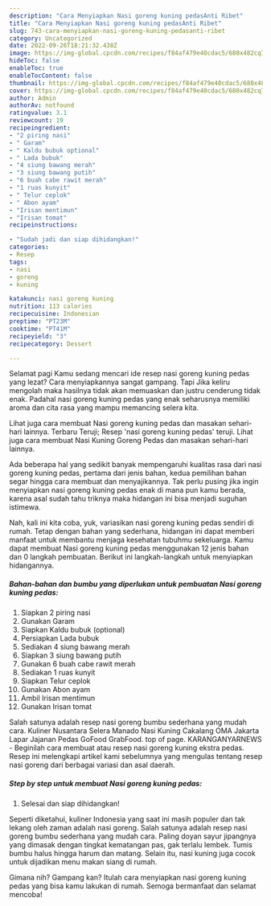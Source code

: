 ```yaml
---
description: "Cara Menyiapkan Nasi goreng kuning pedasAnti Ribet"
title: "Cara Menyiapkan Nasi goreng kuning pedasAnti Ribet"
slug: 743-cara-menyiapkan-nasi-goreng-kuning-pedasanti-ribet
category: Uncategorized
date: 2022-09-26T18:21:32.438Z
image: https://img-global.cpcdn.com/recipes/f84af479e40cdac5/680x482cq70/nasi-goreng-kuning-pedas-foto-resep-utama.jpg
hideToc: false
enableToc: true
enableTocContent: false
thumbnail: https://img-global.cpcdn.com/recipes/f84af479e40cdac5/680x482cq70/nasi-goreng-kuning-pedas-foto-resep-utama.jpg
cover: https://img-global.cpcdn.com/recipes/f84af479e40cdac5/680x482cq70/nasi-goreng-kuning-pedas-foto-resep-utama.jpg
author: Admin
authorAv: notfound
ratingvalue: 3.1
reviewcount: 19
recipeingredient:
- "2 piring nasi"
- " Garam"
- " Kaldu bubuk optional"
- " Lada bubuk"
- "4 siung bawang merah"
- "3 siung bawang putih"
- "6 buah cabe rawit merah"
- "1 ruas kunyit"
- " Telur ceplok"
- " Abon ayam"
- "Irisan mentimun"
- "Irisan tomat"
recipeinstructions:

- "Sudah jadi dan siap dihidangkan!"
categories:
- Resep
tags:
- nasi
- goreng
- kuning

katakunci: nasi goreng kuning 
nutrition: 113 calories
recipecuisine: Indonesian
preptime: "PT23M"
cooktime: "PT41M"
recipeyield: "3"
recipecategory: Dessert

---
```



Selamat pagi Kamu sedang mencari ide resep nasi goreng kuning pedas yang lezat? Cara menyiapkannya sangat gampang. Tapi Jika keliru mengolah maka hasilnya tidak akan memuaskan dan justru cenderung tidak enak. Padahal nasi goreng kuning pedas yang enak seharusnya memiliki aroma dan cita rasa yang mampu memancing selera kita.


Lihat juga cara membuat Nasi goreng kuning pedas dan masakan sehari-hari lainnya. Terbaru Teruji; Resep &#39;nasi goreng kuning pedas&#39; teruji. Lihat juga cara membuat Nasi Kuning Goreng Pedas dan masakan sehari-hari lainnya.

Ada beberapa hal yang sedikit banyak mempengaruhi kualitas rasa dari nasi goreng kuning pedas, pertama dari jenis bahan, kedua pemilihan bahan segar hingga cara membuat dan menyajikannya. Tak perlu pusing jika ingin menyiapkan nasi goreng kuning pedas enak di mana pun kamu berada, karena asal sudah tahu triknya maka hidangan ini bisa menjadi suguhan istimewa.


Nah, kali ini kita coba, yuk, variasikan nasi goreng kuning pedas sendiri di rumah. Tetap dengan bahan yang sederhana, hidangan ini dapat memberi manfaat untuk membantu menjaga kesehatan tubuhmu sekeluarga. Kamu dapat membuat Nasi goreng kuning pedas menggunakan 12 jenis bahan dan 0 langkah pembuatan. Berikut ini langkah-langkah untuk menyiapkan hidangannya.

<!--inarticleads1-->

##### Bahan-bahan dan bumbu yang diperlukan untuk pembuatan Nasi goreng kuning pedas:

1. Siapkan 2 piring nasi
1. Gunakan  Garam
1. Siapkan  Kaldu bubuk (optional)
1. Persiapkan  Lada bubuk
1. Sediakan 4 siung bawang merah
1. Siapkan 3 siung bawang putih
1. Gunakan 6 buah cabe rawit merah
1. Sediakan 1 ruas kunyit
1. Siapkan  Telur ceplok
1. Gunakan  Abon ayam
1. Ambil Irisan mentimun
1. Gunakan Irisan tomat


Salah satunya adalah resep nasi goreng bumbu sederhana yang mudah cara. Kuliner Nusantara Selera Manado Nasi Kuning Cakalang OMA Jakarta Lapar Jajanan Pedas GoFood GrabFood. top of page. KARANGANYARNEWS - Beginilah cara membuat atau resep nasi goreng kuning ekstra pedas. Resep ini melengkapi artikel kami sebelumnya yang mengulas tentang resep nasi goreng dari berbagai variasi dan asal daerah. 

<!--inarticleads2-->

##### Step by step untuk membuat Nasi goreng kuning pedas:


1. Selesai dan siap dihidangkan!

Seperti diketahui, kuliner Indonesia yang saat ini masih populer dan tak lekang oleh zaman adalah nasi goreng. Salah satunya adalah resep nasi goreng bumbu sederhana yang mudah cara. Paling doyan sayur jipangnya yang dimasak dengan tingkat kematangan pas, gak terlalu lembek. Tumis bumbu halus hingga harum dan matang. Selain itu, nasi kuning juga cocok untuk dijadikan menu makan siang di rumah. 

Gimana nih? Gampang kan? Itulah cara menyiapkan nasi goreng kuning pedas yang bisa kamu lakukan di rumah. Semoga bermanfaat dan selamat mencoba!
